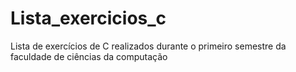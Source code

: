 # Lista_exercicios_c
Lista de exercícios de C realizados durante o primeiro semestre da faculdade de ciências da computação
